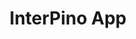 ---
layout: page
title: InterPino App
description: InterPino App for El Pino Hospital's Patient Management Unit (Electron, Vue, MariaDB, Express)
img: assets/img/hospital.jpg
importance: 2
category: coursework
redirect: https://github.com/benjajorquera/interpinoAppBackup
---